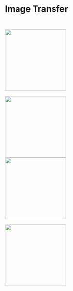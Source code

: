 <h1>Image Transfer</h1><br/>

<img src="./img/Screenshot(207).png" height="200px"><br/><br/>
<img src="./img/Screenshot(208).png" height="200px"><br/>
<img src="./img/Screenshot(209).png" height=200px><br><br/>
<img src="./img/Screenshot(210).png" height="200px"><br/><br/>
